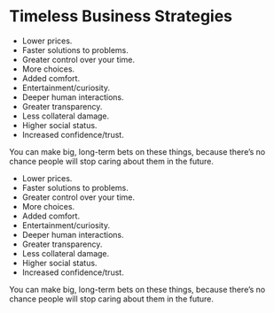# Timeless Business Strategies

- Lower prices.
- Faster solutions to problems.
- Greater control over your time.
- More choices.
- Added comfort.
- Entertainment/curiosity.
- Deeper human interactions.
- Greater transparency.
- Less collateral damage.
- Higher social status.
- Increased confidence/trust.

You can make big, long-term bets on these things, because there’s no chance people will stop caring about them in the future.
- Lower prices.
- Faster solutions to problems.
- Greater control over your time.
- More choices.
- Added comfort.
- Entertainment/curiosity.
- Deeper human interactions.
- Greater transparency.
- Less collateral damage.
- Higher social status.
- Increased confidence/trust.

You can make big, long-term bets on these things, because there’s no chance people will stop caring about them in the future.
